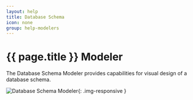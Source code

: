 ```yaml
---
layout: help
title: Database Schema
icon: none
group: help-modelers
---
```


{{ page.title }} Modeler
===

The Database Schema Modeler provides capabilities for visual design of a database schema.

![Database Schema Modeler](images/ide_modeler_database_schema.png){: .img-responsive }


